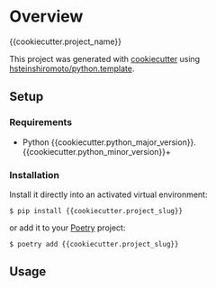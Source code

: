 # Overview

{{cookiecutter.project_name}}

This project was generated with [cookiecutter](https://github.com/audreyr/cookiecutter) using [hsteinshiromoto/python.template](https://github.com/hsteinshiromoto/python.template).

## Setup

### Requirements

* Python {{cookiecutter.python_major_version}}.{{cookiecutter.python_minor_version}}+

### Installation

Install it directly into an activated virtual environment:

```text
$ pip install {{cookiecutter.project_slug}}
```

or add it to your [Poetry](https://poetry.eustace.io/) project:

```text
$ poetry add {{cookiecutter.project_slug}}
```

## Usage


